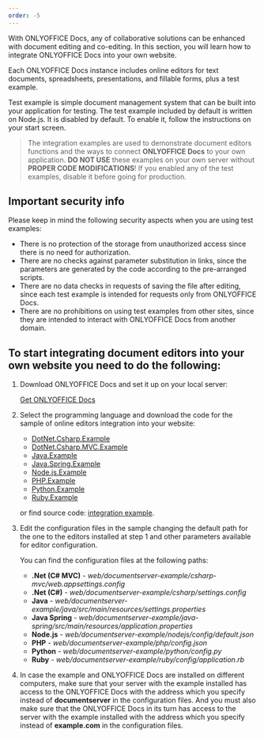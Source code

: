 ```yaml
---
order: -5
---
```



With ONLYOFFICE Docs, any of collaborative solutions can be enhanced with document editing and co-editing. In this section, you will learn how to integrate ONLYOFFICE Docs into your own website.

Each ONLYOFFICE Docs instance includes online editors for text documents, spreadsheets, presentations, and fillable forms, plus a test example.

Test example is simple document management system that can be built into your application for testing. The test example included by default is written on Node.js. It is disabled by default. To enable it, follow the instructions on your start screen.

> The integration examples are used to demonstrate document editors functions and the ways to connect **ONLYOFFICE Docs** to your own application. **DO NOT USE** these examples on your own server without **PROPER CODE MODIFICATIONS**! If you enabled any of the test examples, disable it before going for production.

## Important security info

Please keep in mind the following security aspects when you are using test examples:

* There is no protection of the storage from unauthorized access since there is no need for authorization.
* There are no checks against parameter substitution in links, since the parameters are generated by the code according to the pre-arranged scripts.
* There are no data checks in requests of saving the file after editing, since each test example is intended for requests only from ONLYOFFICE Docs.
* There are no prohibitions on using test examples from other sites, since they are intended to interact with ONLYOFFICE Docs from another domain.

## To start integrating document editors into your own website you need to do the following:

1. Download ONLYOFFICE Docs and set it up on your local server:

   [Get ONLYOFFICE Docs](https://www.onlyoffice.com/download-docs.aspx?from=api#docs-developer)

2. Select the programming language and download the code for the sample of online editors integration into your website:

   * [DotNet.Csharp.Example](https://github.com/ONLYOFFICE/document-server-integration/releases/latest/download/DotNet.Csharp.Example.zip)
   * [DotNet.Csharp.MVC.Example](https://github.com/ONLYOFFICE/document-server-integration/releases/latest/download/DotNet.Csharp.MVC.Example.zip)
   * [Java.Example](https://github.com/ONLYOFFICE/document-server-integration/releases/latest/download/Java.Example.zip)
   * [Java.Spring.Example](https://github.com/ONLYOFFICE/document-server-integration/releases/latest/download/Java.Spring.Example.zip)
   * [Node.js.Example](https://github.com/ONLYOFFICE/document-server-integration/releases/latest/download/Node.js.Example.zip)
   * [PHP.Example](https://github.com/ONLYOFFICE/document-server-integration/releases/latest/download/PHP.Example.zip)
   * [Python.Example](https://github.com/ONLYOFFICE/document-server-integration/releases/latest/download/Python.Example.zip)
   * [Ruby.Example](https://github.com/ONLYOFFICE/document-server-integration/releases/latest/download/Ruby.Example.zip)

   or find source code: [integration example](https://github.com/ONLYOFFICE/document-server-integration).

3. Edit the configuration files in the sample changing the default path for the one to the editors installed at step 1 and other parameters available for editor configuration.

   You can find the configuration files at the following paths:

   * **.Net (C# MVC)** - *web/documentserver-example/csharp-mvc/web.appsettings.config*
   * **.Net (C#)** - *web/documentserver-example/csharp/settings.config*
   * **Java** - *web/documentserver-example/java/src/main/resources/settings.properties*
   * **Java Spring** - *web/documentserver-example/java-spring/src/main/resources/application.properties*
   * **Node.js** - *web/documentserver-example/nodejs/config/default.json*
   * **PHP** - *web/documentserver-example/php/config.json*
   * **Python** - *web/documentserver-example/python/config.py*
   * **Ruby** - *web/documentserver-example/ruby/config/application.rb*

4. In case the example and ONLYOFFICE Docs are installed on different computers, make sure that your server with the example installed has access to the ONLYOFFICE Docs with the address which you specify instead of **documentserver** in the configuration files. And you must also make sure that the ONLYOFFICE Docs in its turn has access to the server with the example installed with the address which you specify instead of **example.com** in the configuration files.
